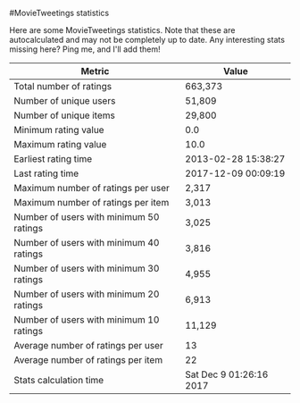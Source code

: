 #MovieTweetings statistics

Here are some MovieTweetings statistics. Note that these are autocalculated and may not be completely up to date. Any interesting stats missing here? Ping me, and I'll add them!

Metric | Value
--- | ---
Total number of ratings                 | 663,373
Number of unique users                  | 51,809
Number of unique items                  | 29,800
Minimum rating value                    | 0.0
Maximum rating value                    | 10.0
Earliest rating time                    | 2013-02-28 15:38:27
Last rating time                        | 2017-12-09 00:09:19
Maximum number of ratings per user      | 2,317
Maximum number of ratings per item      | 3,013
Number of users with minimum 50 ratings | 3,025
Number of users with minimum 40 ratings | 3,816
Number of users with minimum 30 ratings | 4,955
Number of users with minimum 20 ratings | 6,913
Number of users with minimum 10 ratings | 11,129
Average number of ratings per user      | 13
Average number of ratings per item      | 22
Stats calculation time                  | Sat Dec  9 01:26:16 2017


